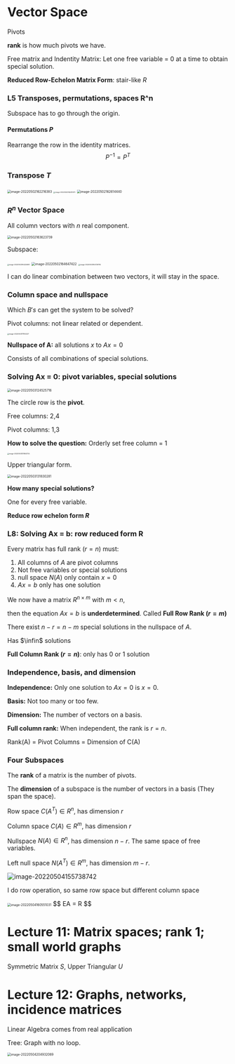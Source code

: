 # Vector Space

Pivots

**rank** is how much pivots we have.

Free matrix and Indentity Matrix: Let one free variable = 0 at a time to obtain special solution.

**Reduced Row-Echelon Matrix Form**: stair-like  $R$

### L5 Transposes, permutations, spaces R^n

Subspace has to go through the origin.

#### Permutations $P$

Rearrange the row in the identity matrices.
$$
P^{-1} = P^T
$$

### Transpose $T$

<img src="https://ik.imagekit.io/haochen/Typora/image-20220502162216383.png" alt="image-20220502162216383" style="zoom:50%;" />



<img src="https://ik.imagekit.io/haochen/Typora/image-20220502162413011.png" alt="image-20220502162413011" style="zoom:25%;" />



<img src="https://ik.imagekit.io/haochen/Typora/image-20220502162614440.png" alt="image-20220502162614440" style="zoom:50%;" />

### $R^n$ Vector Space

All column vectors with $n$ real component.

<img src="https://ik.imagekit.io/haochen/Typora/image-20220502163623739.png" alt="image-20220502163623739" style="zoom:50%;" />



Subspace:

<img src="https://ik.imagekit.io/haochen/Typora/image-20220502164224697.png" alt="image-20220502164224697" style="zoom: 25%;" />

<img src="https://ik.imagekit.io/haochen/Typora/image-20220502164647422.png" alt="image-20220502164647422" style="zoom:50%;" />

<img src="https://ik.imagekit.io/haochen/Typora/image-20220502164729705.png" alt="image-20220502164729705" style="zoom: 25%;" />

I can do linear combination between two vectors, it will stay in the space.

### Column space and nullspace

Which $B's$ can get the system to be solved?

Pivot columns: not linear related or dependent.

<img src="https://ik.imagekit.io/haochen/Typora/image-20220503111150227.png" alt="image-20220503111150227" style="zoom:25%;" />



**Nullspace of A:** all solutions $x$ to $Ax=0$

Consists of all combinations of special solutions.

### Solving Ax = 0: pivot variables, special solutions

<img src="https://ik.imagekit.io/haochen/Typora/image-20220503124525716.png" alt="image-20220503124525716" style="zoom:50%;" />



The circle row is the **pivot**.

Free columns: 2,4 

Pivot columns: 1,3

**How to solve the question:** Orderly set free column = 1

<img src="https://ik.imagekit.io/haochen/Typora/image-20220503131654734.png" alt="image-20220503131654734" style="zoom:25%;" />

Upper triangular form.

<img src="https://ik.imagekit.io/haochen/Typora/image-20220503131830281.png" alt="image-20220503131830281" style="zoom:50%;" />

**How many special solutions?**

One for every free variable.

**Reduce row echelon form $R$**





### L8: Solving Ax = b: row reduced form R

Every matrix has full rank ($r=n$) must:

1. All columns of $A$ are pivot columns
2. Not free variables or special solutions
3. null space $N(A)$ only contain $x=0$
4. $Ax=b$ only has one solution



We now have a matrix $R^{n\times m}$ with $m<n$, 

then the equation $Ax=b$ is **underdetermined**. Called **Full Row Rank ($r=m$)**

There exist $n-r=n-m$ special solutions in the nullspace of $A$.

Has $\infin$ solutions



**Full Column Rank ($r=n$)**: only has 0 or 1 solution



### Independence, basis, and dimension

**Independence:** Only one solution to $Ax=0$ is $x=0$.

**Basis:** Not too many or too few.

**Dimension:** The number of vectors on a basis.

**Full column rank:** When independent, the rank is $r=n$. 



Rank(A) = Pivot Columns = Dimension of C(A)

 



### Four Subspaces

The **rank** of a matrix is the number of pivots.

The **dimension** of a subspace is the number of vectors in a basis (They span the space).

Row space $C(A^T)\in R^n$, has dimension $r$

Column space $C(A)\in R^m$, has dimension $r$

Nullspace $N(A)\in R^n$, has dimension $n-r$. The same space of free variables.

Left null space  $N(A^T)\in R^m$, has dimension $m-r$.



![image-20220504155738742](https://ik.imagekit.io/haochen/Typora/image-20220504155738742.png)

I do row operation, so same row space but different column space

<img src="https://ik.imagekit.io/haochen/Typora/image-20220504160551031.png" alt="image-20220504160551031" style="zoom:50%;" />
$$
EA = R
$$

# Lecture 11: Matrix spaces; rank 1; small world graphs

Symmetric Matrix $S$, Upper Triangular $U$



# Lecture 12: Graphs, networks, incidence matrices

Linear Algebra comes from real application

Tree: Graph with no loop.

<img src="https://ik.imagekit.io/haochen/Typora/image-20220504204932069.png" alt="image-20220504204932069" style="zoom:50%;" />





